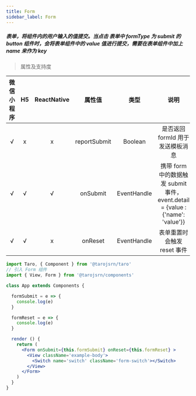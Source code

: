 ```yaml
---
title: Form
sidebar_label: Form
---
```


##### 表单，将组件内的用户输入的值提交。当点击 表单中 formType 为 submit 的 button 组件时，会将表单组件中的 value 值进行提交，需要在表单组件中加上 name 来作为 key

> 属性及支持度

| 微信小程序 | H5 | ReactNative | 属性值 | 类型 | 说明 |
| :-: | :-: | :-: | :-: |:-: | :-: |
| √ | x | x | reportSubmit | Boolean | 是否返回 formId 用于发送模板消息 |
| √ | √ | √ | onSubmit | EventHandle | 携带 form 中的数据触发 submit 事件，event.detail = {value : {'name': 'value'}} |
| √ | √ | x | onReset | EventHandle | 表单重置时会触发 reset 事件 |


```jsx
import Taro, { Component } from '@tarojsrn/taro'
// 引入 Form 组件
import { View, Form } from '@tarojsrn/components'

class App extends Components {

  formSubmit = e => {
    console.log(e)
  }

  formReset = e => {
    console.log(e)
  }

  render () {
    return (
      <Form onSubmit={this.formSubmit} onReset={this.formReset} >
        <View className='example-body'>
          <Switch name='switch' className='form-switch'></Switch>
        </View>
      </Form>
    )
  }
}
```
